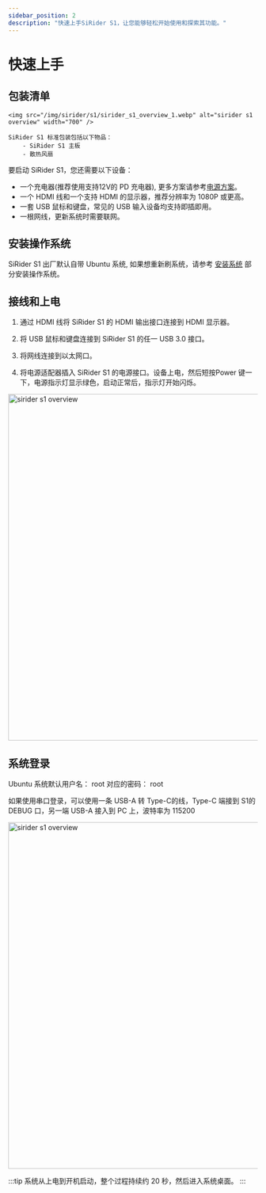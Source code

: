 ```yaml
---
sidebar_position: 2
description: "快速上手SiRider S1，让您能够轻松开始使用和探索其功能。"
---
```


# 快速上手

## 包装清单

    <img src="/img/sirider/s1/sirider_s1_overview_1.webp" alt="sirider s1 overview" width="700" />

    SiRider S1 标准包装包括以下物品：
        - SiRider S1 主板
        - 散热风扇

要启动 SiRider S1，您还需要以下设备：

- 一个充电器(推荐使用支持12V的 PD 充电器), 更多方案请参考[电源方案](./power-supply)。
- 一个 HDMI 线和一个支持 HDMI 的显示器，推荐分辨率为 1080P 或更高。
- 一套 USB 鼠标和键盘，常见的 USB 输入设备均支持即插即用。
- 一根网线，更新系统时需要联网。

## 安装操作系统

SiRider S1 出厂默认自带 Ubuntu 系统, 如果想重新刷系统，请参考 [安装系统](./install-os/) 部分安装操作系统。

## 接线和上电

1. 通过 HDMI 线将 SiRider S1 的 HDMI 输出接口连接到 HDMI 显示器。

2. 将 USB 鼠标和键盘连接到 SiRider S1 的任一 USB 3.0 接口。

3. 将网线连接到以太网口。

4. 将电源适配器插入 SiRider S1 的电源接口。设备上电，然后短按Power 键一下，电源指示灯显示绿色，启动正常后，指示灯开始闪烁。

<img src="/img/sirider/s1/sirider_s1_power_on.webp" alt="sirider s1 overview" width="700" />

## 系统登录

Ubuntu 系统默认用户名： root 对应的密码： root

如果使用串口登录，可以使用一条 USB-A 转 Type-C的线，Type-C 端接到 S1的 DEBUG 口，另一端 USB-A 接入到 PC 上，波特率为 115200

<img src="/img/sirider/s1/sirider_s1_power_on.webp" alt="sirider s1 overview" width="700" />

:::tip
系统从上电到开机启动，整个过程持续约 20 秒，然后进入系统桌面。
:::

